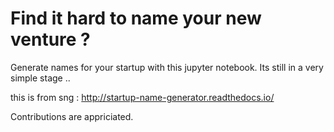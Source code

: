 # Find it hard to name your new venture ?

Generate names for your startup with this jupyter notebook.
Its still in a very simple stage .. 

this is from sng : http://startup-name-generator.readthedocs.io/

Contributions are appriciated.
